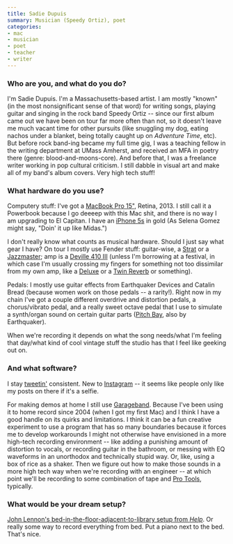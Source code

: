 ```yaml
---
title: Sadie Dupuis
summary: Musician (Speedy Ortiz), poet
categories:
- mac
- musician
- poet
- teacher
- writer
---
```


### Who are you, and what do you do?

I'm Sadie Dupuis. I'm a Massachusetts-based artist. I am mostly "known" (in the most nonsignificant sense of that word) for writing songs, playing guitar and singing in the rock band Speedy Ortiz -- since our first album came out we have been on tour far more often than not, so it doesn't leave me much vacant time for other pursuits (like snuggling my dog, eating nachos under a blanket, being totally caught up on *Adventure Time*, etc). But before rock band-ing became my full time gig, I was a teaching fellow in the writing department at UMass Amherst, and received an MFA in poetry there (genre: blood-and-moons-core). And before that, I was a freelance writer working in pop cultural criticism. I still dabble in visual art and make all of my band's album covers. Very high tech stuff!

### What hardware do you use?

Computery stuff: I've got a [MacBook Pro 15"][macbook-pro], Retina, 2013. I still call it a Powerbook because I go deeeep with this Mac shit, and there is no way I am upgrading to El Capitan. I have an [iPhone 5s][iphone-5s] in gold (As Selena Gomez might say, "Doin' it up like Midas.")

I don't really know what counts as musical hardware. Should I just say what gear I have? On tour I mostly use Fender stuff: guitar-wise, a [Strat][stratocaster] or a [Jazzmaster][]; amp is a [Deville 410 III][hot-rod-deville-iii-410] (unless I'm borrowing at a festival, in which case I'm usually crossing my fingers for something not too dissimilar from my own amp, like a [Deluxe][] or a [Twin Reverb][twin-reverb] or something). 

Pedals: I mostly use guitar effects from Earthquaker Devices and Catalin Bread (because women work on those pedals -- a rarity!). Right now in my chain I've got a couple different overdrive and distortion pedals, a chorus/vibrato pedal, and a really sweet octave pedal that I use to simulate a synth/organ sound on certain guitar parts ([Pitch Bay][pitch-bay], also by Earthquaker). 

When we're recording it depends on what the song needs/what I'm feeling that day/what kind of cool vintage stuff the studio has that I feel like geeking out on. 

### And what software?

I stay [tweetin'](https://twitter.com/sad13 "Sadie's Twitter account.") consistent. New to [Instagram][instagram-ios] -- it seems like people only like my posts on there if it's a selfie. 

For making demos at home I still use [Garageband][]. Because I've been using it to home record since 2004 (when I got my first Mac) and I think I have a good handle on its quirks and limitations. I think it can be a fun creative experiment to use a program that has so many boundaries because it forces me to develop workarounds I might not otherwise have envisioned in a more high-tech recording environment -- like adding a punishing amount of distortion to vocals, or recording guitar in the bathroom, or messing with EQ waveforms in an unorthodox and technically stupid way. Or, like, using a box of rice as a shaker. Then we figure out how to make those sounds in a more high tech way when we're recording with an engineer -- at which point we'll be recording to some combination of tape and [Pro Tools][pro-tools], typically. 

### What would be your dream setup?

[John Lennon's bed-in-the-floor-adjacent-to-library setup from *Help*](http://p-fst1.pixstatic.com/5244a1e4dbfa3f12230010f2._w.450_h.346_s.fit_.jpg "A photo of John Lennon in Help."). Or really some way to record everything from bed. Put a piano next to the bed. That's nice.

[deluxe]: https://en.wikipedia.org/wiki/Fender_Deluxe_Amp "A guitar amp."
[hot-rod-deville-iii-410]: https://www.fender.com/guitar-amplifiers/contemporary/hot-rod-deville-iii-410/2230100000.html "A guitar amp."
[iphone-5s]: https://en.wikipedia.org/wiki/IPhone_5S "A smartphone."
[jazzmaster]: https://www.fender.com/guitars/jazzmaster/ "An electric guitar."
[macbook-pro]: https://www.apple.com/macbook-pro/ "A laptop."
[pitch-bay]: http://earthquakerdevices.com/cart_product.cfm/prod_id/80874/bk/1/cat/13100 "A guitar effects pedal."
[stratocaster]: https://en.wikipedia.org/wiki/Fender_Stratocaster "An electric guitar."
[twin-reverb]: https://en.wikipedia.org/wiki/Fender_Twin#Fender_Twin_Reverb "A guitar amp."
[garageband]: https://www.apple.com/mac/garageband/ "An audio recording and editing tool for the Mac."
[instagram-ios]: https://itunes.apple.com/us/app/instagram/id389801252 "A photo taking/sharing app."
[pro-tools]: https://www.avid.com/US/products/Pro-Tools-8-Software "Audio editing and processing software."
